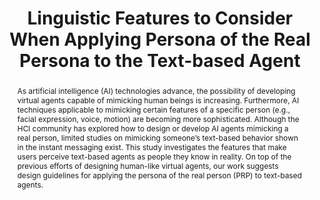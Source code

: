 ---
layout: publication
title: Linguistic Features to Consider When Applying Persona of the Real Persona to the Text-based Agent
year: 2020
month: 2
authors:
  - Youjin Hwang
  - Seokwoo Song
  - Donghoon Shin
  - Joonhwan Lee
venue: MobileHCI 2020 Extended Abstracts
venue_full: 22nd International Conference on Human-Computer Interaction with Mobile Devices and Services
abstract: As artificial intelligence (AI) technologies advance, the possibility of developing virtual agents capable of mimicking human beings is increasing. Furthermore, AI techniques applicable to mimicking certain features of a specific person (e.g., facial expression, voice, motion) are becoming more sophisticated. Although the HCI community has explored how to design or develop AI agents mimicking a real person, limited studies on mimicking someone’s text-based behavior shown in the instant messaging exist. This study investigates the features that make users perceive text-based agents as people they know in reality. On top of the previous efforts of designing human-like virtual agents, our work suggests design guidelines for applying the persona of the real person (PRP) to text-based agents.
note: Late-breaking result
category: 
  - "AI / NLP"
  - "Healthcare"
  - "Chatbot"
  - "CSCW"
bibtex: |-
  @inproceedings{linguisticfeatures,
            title = {Linguistic Features to Consider When Applying Persona of the Real Persona to the Text-based Agent},
            author = {Hwang, Youjin and Song, Seokwoo and Shin, Donghoon and Lee, Joonhwan},
            year = 2020,
            booktitle = {22th International Conference on Human-Computer Interaction with Mobile Devices and Services},
            location = {Oldenburg, Germany},
            publisher = {ACM},
            address = {New York, NY, USA},
            series = {MobileHCI '20},
            doi = {10.1145/3406324.3410723},
            isbn = {978-1-4503-8052-2/20/10},
            url = {http://doi.acm.org/10.1145/3406324.3410723},
            keywords = {chatbot, chat analysis, personality, authorship attribution}
          }

---